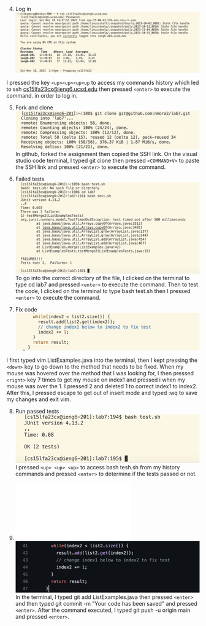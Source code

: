 4) Log in
![Image](login.png)

I pressed the key `<up><up><up<up` to access my commands history which led to ssh cs15lfa23cx@ieng6.ucsd.edu then pressed `<enter>` to execute the command.
in order to log in. 

5) Fork and clone
![Image](clone.png)
In github,  forked the assignment then copied the SSH link. On the visual studio code terminal, I typed git clone then pressed `<COMMAND+V>` to paste the SSH link and pressed `<enter>` to execute the command.

6) Failed tests
![Image](fail.png)
To go into the correct directory of the file, I clicked on the terminal to type cd lab7 and pressed `<enter>` to execute the command. Then to test the code, I clicked on the terminal to type bash test.sh then I pressed `<enter>` to execute the command. 

8) Fix code
![Image](change.png)

I first typed vim ListExamples.java into the terminal, then I kept pressing the `<down>` key to go 
down to the method that needs to be fixed. When my mouse was hovered over the method that I was looking for, 
I then pressed `<right>` key 7 times to get my mouse on index1 and pressed i when my mouse was over the 1. I pressed 2 
and deleted 1 to correct index1 to index2. After this, I pressed escape to get out of insert mode and 
typed :wq to save my changes and exit vim. 

8) Run passed tests
   ![Image](pass.png)
   I pressed `<up> <up> <up>` to access bash tesh.sh from my history commands and
   pressed `<enter>` to determine if the tests passed or not.

9) ![Image](commit.pdf)
   ![Image](ss.png)
   In the terminal, I typed git add ListExamples.java then pressed `<enter>` and then typed git commit -m "Your code has been saved" and pressed `<enter>`. After the command executed, I typed git push -u origin main and pressed `<enter>`.
